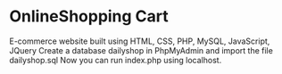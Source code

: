 # OnlineShopping Cart
E-commerce website built using HTML, CSS, PHP, MySQL, JavaScript, JQuery
Create a database dailyshop in PhpMyAdmin and import the file dailyshop.sql
Now you can run index.php using localhost.
